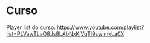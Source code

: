 # Curso 

Player list do curso: https://www.youtube.com/playlist?list=PLVawTLaO8Js8LAbNxKjVqTI9zwimkLa0X
